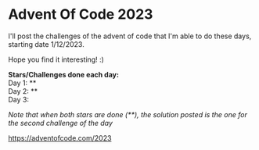 # Advent Of Code 2023

I'll post the challenges of the advent of code that I'm able to do these days, starting date 1/12/2023.

Hope you find it interesting! :)

**Stars/Challenges done each day:**\
Day 1: **\
Day 2: **\
Day 3:

*Note that when both stars are done (**), the solution posted is the one for the second challenge of the day*


https://adventofcode.com/2023
